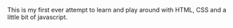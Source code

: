 This is my first ever attempt to learn and play around with HTML, CSS and a little bit of javascript.
